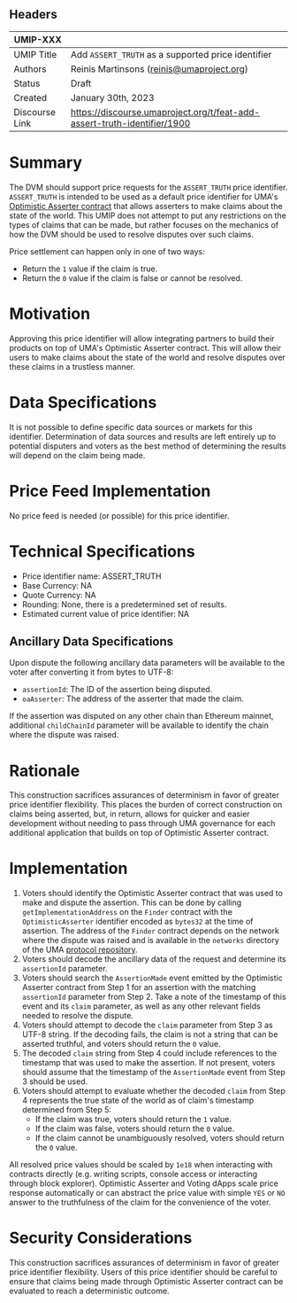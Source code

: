 ## Headers


| UMIP-XXX       |                                                                          |
| -------------- | ------------------------------------------------------------------------ |
| UMIP Title     | Add `ASSERT_TRUTH` as a supported price identifier                       |
| Authors        | Reinis Martinsons (reinis@umaproject.org)                                |
| Status         | Draft                                                                    |
| Created        | January 30th, 2023                                                       |
| Discourse Link | https://discourse.umaproject.org/t/feat-add-assert-truth-identifier/1900 |

# Summary

The DVM should support price requests for the `ASSERT_TRUTH` price identifier. `ASSERT_TRUTH` is intended to be used as
 a default price identifier for UMA's [Optimistic Asserter contract](https://github.com/UMAprotocol/protocol/blob/master/packages/core/contracts/optimistic-asserter/implementation/OptimisticAsserter.sol)
 that allows asserters to make claims about the state of the world. This UMIP does not attempt to put any restrictions
 on the types of claims that can be made, but rather focuses on the mechanics of how the DVM should be used to resolve
 disputes over such claims.

Price settlement can happen only in one of two ways:

- Return the `1` value if the claim is true.
- Return the `0` value if the claim is false or cannot be resolved.

# Motivation

Approving this price identifier will allow integrating partners to build their products on top of UMA's Optimistic
 Asserter contract. This will allow their users to make claims about the state of the world and resolve disputes over
 these claims in a trustless manner.

# Data Specifications

It is not possible to define specific data sources or markets for this identifier. Determination of data sources and
 results are left entirely up to potential disputers and voters as the best method of determining the results will
 depend on the claim being made.

# Price Feed Implementation

No price feed is needed (or possible) for this price identifier.

# Technical Specifications

- Price identifier name: ASSERT_TRUTH
- Base Currency: NA
- Quote Currency: NA
- Rounding: None, there is a predetermined set of results.
- Estimated current value of price identifier: NA

## Ancillary Data Specifications

Upon dispute the following ancillary data parameters will be available to the voter after converting it from bytes to
 UTF-8:

- `assertionId`: The ID of the assertion being disputed.
- `oaAsserter`: The address of the asserter that made the claim.

If the assertion was disputed on any other chain than Ethereum mainnet, additional `childChainId` parameter will be
 available to identify the chain where the dispute was raised.

# Rationale

This construction sacrifices assurances of determinism in favor of greater price identifier flexibility. This places the
 burden of correct construction on claims being asserted, but, in return, allows for quicker and easier development
 without needing to pass through UMA governance for each additional application that builds on top of Optimistic
 Asserter contract.

# Implementation

1. Voters should identify the Optimistic Asserter contract that was used to make and dispute the assertion. This can be
 done by calling `getImplementationAddress` on the `Finder` contract with the `OptimisticAsserter` identifier encoded as
 `bytes32` at the time of assertion. The address of the `Finder` contract depends on the network where the dispute was
 raised and is available in the `networks` directory of the UMA [protocol repository](https://github.com/UMAprotocol/protocol/tree/master/packages/core/networks).
2. Voters should decode the ancillary data of the request and determine its `assertionId` parameter.
3. Voters should search the `AssertionMade` event emitted by the Optimistic Asserter contract from Step 1 for an
 assertion with the matching `assertionId` parameter from Step 2. Take a note of the timestamp of this event and its
 `claim` parameter, as well as any other relevant fields needed to resolve the dispute.
4. Voters should attempt to decode the `claim` parameter from Step 3 as UTF-8 string. If the decoding fails, the claim
 is not a string that can be asserted truthful, and voters should return the `0` value.
5. The decoded `claim` string from Step 4 could include references to the timestamp that was used to make the assertion.
 If not present, voters should assume that the timestamp of the `AssertionMade` event from Step 3 should be used.
6. Voters should attempt to evaluate whether the decoded `claim` from Step 4 represents the true state of the world as
 of claim's timestamp determined from Step 5:
    - If the claim was true, voters should return the `1` value.
    - If the claim was false, voters should return the `0` value.
    - If the claim cannot be unambiguously resolved, voters should return the `0` value.

All resolved price values should be scaled by `1e18` when interacting with contracts directly (e.g. writing scripts,
 console access or interacting through block explorer). Optimistic Asserter and Voting dApps scale price response
 automatically or can abstract the price value with  simple `YES` or `NO` answer to the truthfulness of the claim for
 the convenience of the voter.

# Security Considerations

This construction sacrifices assurances of determinism in favor of greater price identifier flexibility. Users of this
 price identifier should be careful to ensure that claims being made through Optimistic Asserter contract can be
 evaluated to reach a deterministic outcome.
